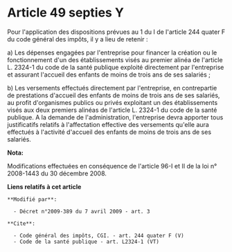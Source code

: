 # Article 49 septies Y

Pour l'application des dispositions prévues au 1 du I de l'article 244 quater F du code général des impôts, il y a lieu de
retenir : 

a) Les dépenses engagées par l'entreprise pour financer la création ou le fonctionnement d'un des établissements visés au
premier alinéa de l'article L. 2324-1 du code de la santé publique exploité directement par l'entreprise et assurant
l'accueil des enfants de moins de trois ans de ses salariés ; 

b) Les versements effectués directement par l'entreprise, en contrepartie de prestations d'accueil des enfants de moins de
trois ans de ses salariés, au profit d'organismes publics ou privés exploitant un des établissements visés aux deux premiers
alinéas de l'article L. 2324-1 du code de la santé publique. A la demande de l'administration, l'entreprise devra apporter
tous justificatifs relatifs à l'affectation effective des versements qu'elle aura effectués à l'activité d'accueil des
enfants de moins de trois ans de ses salariés.

**Nota:**

Modifications effectuées en conséquence de l'article 96-I et II de la loi n° 2008-1443 du 30 décembre 2008.

**Liens relatifs à cet article**

	**Modifié par**:

	  - Décret n°2009-389 du 7 avril 2009 - art. 3

	**Cite**:

	  - Code général des impôts, CGI. - art. 244 quater F (V)
	  - Code de la santé publique - art. L2324-1 (VT)
